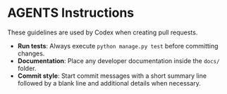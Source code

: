 # AGENTS Instructions

These guidelines are used by Codex when creating pull requests.

- **Run tests**: Always execute `python manage.py test` before committing changes.
- **Documentation**: Place any developer documentation inside the `docs/` folder.
- **Commit style**: Start commit messages with a short summary line followed by a blank line and additional details when necessary.


